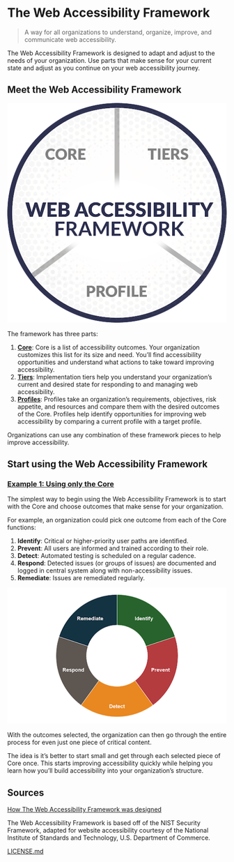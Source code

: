 # The Web Accessibility Framework

> A way for all organizations to understand, organize,
improve, and communicate web accessibility.

The Web Accessibility Framework is designed to adapt and adjust to the needs of your organization. Use parts that make sense for your current state and adjust as you continue on your web accessibility journey.

## Meet the Web Accessibility Framework

![](images/web-accessibility-framework-parts.png)

The framework has three parts:

1. [**Core**](parts/core.md): Core is a list of accessibility outcomes. Your organization customizes this list for its size and need. You’ll find accessibility opportunities and understand what actions to take toward improving accessibility.
2. [**Tiers**](parts/tiers.md): Implementation tiers help you understand your organization’s current and desired state for responding to and managing web accessibility.
3. [**Profiles**](parts/profile.md): Profiles take an organization’s requirements, objectives, risk appetite, and resources and compare them with the desired outcomes of the Core. Profiles help identify opportunities for improving web accessibility by comparing a current profile with a target profile.

Organizations can use any combination of these framework pieces to help improve accessibility.

## Start using the Web Accessibility Framework

### [Example 1: Using only the Core](examples/01_using_only_the_core.md)

The simplest way to begin using the Web Accessibility Framework is to start with the Core and choose outcomes that make sense for your organization.

For example, an organization could pick one outcome from each of the Core functions:

1. **Identify**: Critical or higher-priority user paths are identified.
2. **Prevent**: All users are informed and trained according to their role.
3. **Detect**: Automated testing is scheduled on a regular cadence.
4. **Respond**: Detected issues (or groups of issues) are documented and logged in central system along with non-accessibility issues.
5. **Remediate**: Issues are remediated regularly.

![Identify, Prevent, Detect Respond, and Remediate written along the outside of a donut chart.](images/web-accessibility-framework-core.png)

With the outcomes selected, the organization can then go through the entire process for even just one piece of critical content.

The idea is it’s better to start small and get through each selected piece of Core once. This starts improving accessibility quickly while helping you learn how you’ll build accessibility into your organization’s structure.

## Sources

[How The Web Accessibility Framework was designed](https://blog.pope.tech/how-the-web-accessibility-framework-was-designed/)

The Web Accessibility Framework is based off of the NIST Security Framework, adapted for website accessibility courtesy of the National Institute of Standards and Technology, U.S. Department of Commerce. 

[LICENSE.md](LICENSE.md)
